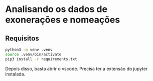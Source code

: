 # Analisando os dados de exonerações e nomeações

## Requisitos

```sh
python3 -m venv .venv
source .venv/bin/activate
pip3 install -r requirements.txt
```

Depois disso, basta abrir o vscode. Precisa ter a extensão do jupyter instalada.